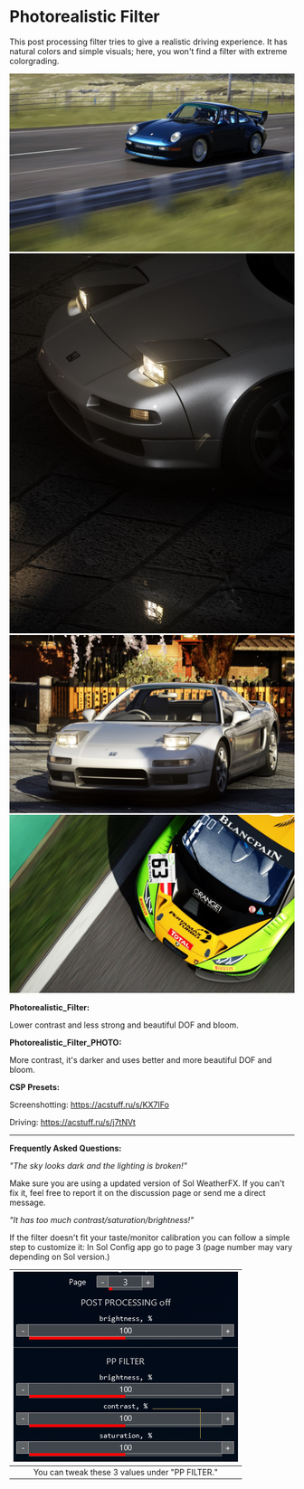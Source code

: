 # Photorealistic Filter
This post processing filter tries to give a realistic driving experience. It has natural colors and simple visuals; here, you won't find a filter with extreme colorgrading.

![](../../../src/javire/1.jpg)
![](../../../src/javire/2.jpg)
![](../../../src/javire/3.jpg)
![](../../../src/javire/4.jpg)

**Photorealistic_Filter:**

Lower contrast and less strong and beautiful DOF and bloom.

**Photorealistic_Filter_PHOTO:**

More contrast, it's darker and uses better and more beautiful DOF and bloom.

**CSP Presets:**

Screenshotting: https://acstuff.ru/s/KX7IFo

Driving: https://acstuff.ru/s/j7tNVt

___
**Frequently Asked Questions:**

*"The sky looks dark and the lighting is broken!"*

Make sure you are using a updated version of Sol WeatherFX. If you can't fix it, feel free to report it on the discussion page or send me a direct message.

*"It has too much contrast/saturation/brightness!"*

If the filter doesn't fit your taste/monitor calibration you can follow a simple step to customize it:
In Sol Config app go to page 3 (page number may vary depending on Sol version.)

| ![](../../../src/javire/1618044648271.png) |
|:---:|
| You can tweak these 3 values under "PP FILTER." |